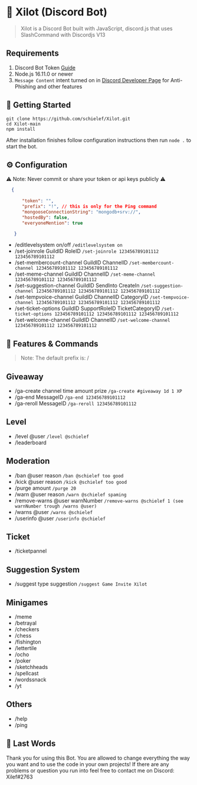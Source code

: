 # 🤖 Xilot (Discord Bot)
> Xilot is a Discord Bot built with JavaScript, discord.js that uses SlashCommand with Discordjs V13

## Requirements
1. Discord Bot Token [Guide](https://discordjs.guide/preparations/setting-up-a-bot-application.html#creating-your-bot)
2. Node.js 16.11.0 or newer
3. `Message Content` intent turned on in [Discord Developer Page](https://discord.dev) for Anti-Phishing and other features

## 🚀 Getting Started

```
git clone https://github.com/schielef/Xilot.git
cd Xilot-main
npm install
```
After installation finishes follow configuration instructions then run ``node .`` to start the bot.

## ⚙️ Configuration
⚠️ Note: Never commit or share your token or api keys publicly ⚠️
```json
  {
      
      "token": "",
      "prefix": "!", // this is only for the Ping command
      "mongooseConnectionString": "mongodb+srv://",
      "hostedBy": false,
      "everyoneMention": true

   }
```
- /editlevelsystem on/off
 ``/editlevelsystem on``
- /set-joinrole GuildID RoleID
 ``/set-joinrole 123456789101112 123456789101112``
- /set-membercount-channel GuildID ChannelID
 ``/set-membercount-channel 123456789101112 123456789101112``
- /set-meme-channel GuildID ChannelID
 ``/set-meme-channel 123456789101112 123456789101112``
- /set-suggestion-channel GuildID SendInto CreateIn
 ``/set-suggestion-channel 123456789101112 123456789101112 123456789101112``
- /set-tempvoice-channel GuildID ChannelID CategoryID
 ``/set-tempvoice-channel 123456789101112 123456789101112 123456789101112``
- /set-ticket-options GuildID SupportRoleID TicketCategoryID
 ``/set-ticket-options 123456789101112 123456789101112 123456789101112``
- /set-welcome-channel GuildID ChannelID
 ``/set-welcome-channel 123456789101112 123456789101112``
 
## 📝 Features & Commands
> Note: The default prefix is: /
## Giveaway
- /ga-create channel time amount prize
 ``/ga-create #giveaway 1d 1 XP``
- /ga-end MessageID
 ``/ga-end 123456789101112``
- /ga-reroll MessageID
 ``/ga-reroll 123456789101112``
## Level
- /level @user
 ``/level @schielef``
- /leaderboard
## Moderation
- /ban @user reason
 ``/ban @schielef too good``
- /kick @user reason
 ``/kick @schielef too good``
- /purge amount
 ``/purge 20``
- /warn @user reason
 ``/warn @schielef spaming``
- /remove-warns @user warnNumber
 ``/remove-warns @schielef 1 (see warnNumber trough /warns @user)``
- /warns @user
 ``/warns @schielef``
- /userinfo @user
 ``/userinfo @schielef``
## Ticket
- /ticketpannel
## Suggestion System
- /suggest type suggestion
 ``/suggest Game Invite Xilot``
## Minigames
- /meme
- /betrayal
- /checkers
- /chess
- /fishington
- /lettertile
- /ocho
- /poker
- /sketchheads
- /spellcast
- /wordssnack
- /yt
## Others
- /help
- /ping

## 🤝 Last Words
Thank you for using this Bot. You are allowed to change everything the way you want and to use the code in your own projects! If there are any problems or question you run into feel free to contact me on Discord: Xilef#2763
